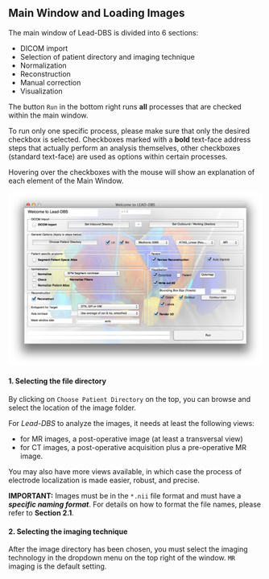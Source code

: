 ## Main Window and Loading Images
The main window of Lead-DBS is divided into 6 sections:
- DICOM import
- Selection of patient directory and imaging technique
- Normalization
- Reconstruction
- Manual correction
- Visualization

The button `Run` in the bottom right runs **all** processes that are checked within the main window.

To run only one specific process, please make sure that only the desired checkbox is selected. Checkboxes marked with a **bold** text-face address steps that actually perform an analysis themselves, other checkboxes (standard text-face) are used as options within certain processes.

Hovering over the checkboxes with the mouse will show an explanation of each element of the Main Window.

![Lead-DBS Main Window](images/mainwindow.png)

#### 1. Selecting the file directory

By clicking on `Choose Patient Directory` on the top, you can browse and select the location of the image folder.

For _Lead-DBS_ to analyze the images, it needs at least the following views:
- for MR images, a post-operative image (at least a transversal view)
- for CT images, a post-operative acquisition plus a pre-operative MR image.

You may also have more views available, in which case the process of electrode localization is made easier, robust, and precise.

**IMPORTANT:**
Images must be in the `*.nii` file format and must have a **_specific naming format_**. For details on how to format the file names, please refer to **Section 2.1**.

#### 2. Selecting the imaging technique

After the image directory has been chosen, you must select the imaging technology in the dropdown menu on the top right of the window. `MR` imaging is the default setting.
